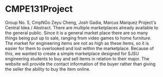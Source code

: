 # CMPE131Project
 Group No. 5, 
 CmpNGo
Zeyu Cheng, Josh Gadia, Marcus Marquez 
Project's Central Idea / Abstract.
  There are multiple marketplaces already available to the general public. 
  Since it is a general market place there are so many things being put up to sale,
  ranging from video games to home furniture. The market for engineering items are not as high as these items, 
  so it is easier for them to overlooked and lost within the marketplace. 
  Because of this, we wanted to create a simple marketplace designed for SJSU engineering students to buy and sell items in relation to their major. The website will provide the contact information of the buyer rather than giving the seller the ability to buy the item online. 

